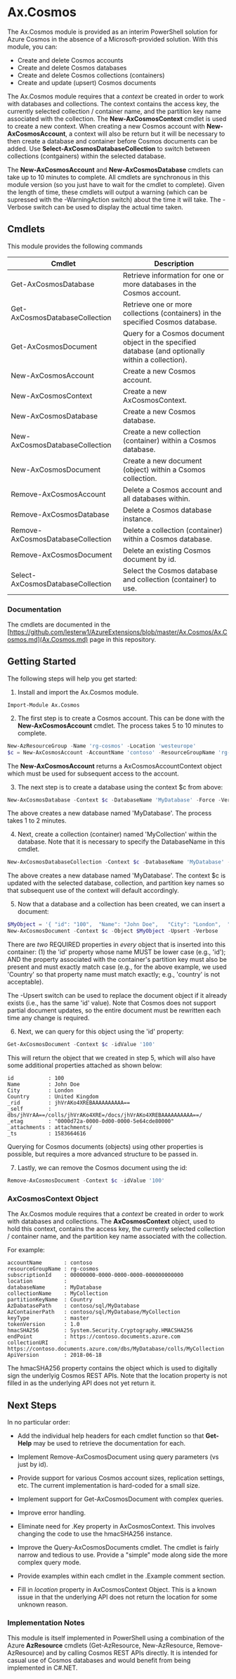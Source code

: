 # Ax.Cosmos
The Ax.Cosmos module is provided as an interim PowerShell solution
for Azure Cosmos in the absence of a Microsoft-provided solution.
With this module, you can:

* Create and delete Cosmos accounts
* Create and delete Cosmos databases
* Create and delete Cosmos collections (containers)
* Create and update (upsert) Cosmos documents

The Ax.Cosmos module requires that a *context* be created in order to work with
databases and collections. The context contains the access key, the currently selected
collection / container name, and the partition key name associated with the collection.
The **New-AxCosmosContext** cmdlet is used to create a new context.
When creating a new Cosmos account with **New-AxCosmosAccount**, a context will also be return
but it will be necessary to then create a database and container before Cosmos documents can be added.
Use **Select-AxCosmosDatabaseCollection** to switch between collections (contgainers) within the selected database.

The **New-AxCosmosAccount** and **New-AxCosmosDatabase** cmdlets can take up to 10 minutes to complete.
All cmdlets are synchronous in this module version (so you just have to wait for the cmdlet to complete). Given the length of
time, these cmdlets will output a warning (which can be supressed with the -WarningAction switch) about the time it will take.
The -Verbose switch can be used to display the actual time taken.

## Cmdlets
This module provides the following commands

| Cmdlet | Description |
| --- | --- |
| Get-AxCosmosDatabase | Retrieve information for one or more databases in the Cosmos account. |
| Get-AxCosmosDatabaseCollection | Retrieve one or more collections (containers) in the specified Cosmos database. |
| Get-AxCosmosDocument | Query for a Cosmos document object in the specified database (and optionally within a collection). |
| New-AxCosmosAccount | Create a new Cosmos account. |
| New-AxCosmosContext | Create a new AxCosmosContext. |
| New-AxCosmosDatabase | Create a new Cosmos database. |
| New-AxCosmosDatabaseCollection | Create a new collection (container) within a Cosmos database. |
| New-AxCosmosDocument | Create a new document (object) within a Csomos collection. |
| Remove-AxCosmosAccount | Delete a Cosmos account and all databases within. |
| Remove-AxCosmosDatabase | Delete a Cosmos database instance. |
| Remove-AxCosmosDatabaseCollection | Delete a collection (container) within a Cosmos database. |
| Remove-AxCosmosDocument | Delete an existing Cosmos document by id. |
| Select-AxCosmosDatabaseCollection | Select the Cosmos database and collection (container) to use. |

### Documentation
The cmdlets are documented in the [https://github.com/lesterw1/AzureExtensions/blob/master/Ax.Cosmos/Ax.Cosmos.md](Ax.Cosmos.md) page in this repository.


## Getting Started
The following steps will help you get started:

1) Install and import the Ax.Cosmos module.

```
Import-Module Ax.Cosmos
```

2) The first step is to create a Cosmos account. This can be done with the **New-AxCosmosAccount** cmdlet.
The process takes 5 to 10 minutes to complete. 

```powershell
New-AzResourceGroup -Name 'rg-cosmos' -Location 'westeurope'
$c = New-AxCosmosAccount -AccountName 'contoso' -ResourceGroupName 'rg-cosmos' -Location 'westeurope' -Verbose -Force
```
The **New-AxCosmosAccount** returns a AxCosmosAccountContext object which must be used for subsequent access to the account.

3)  The next step is to create a database using the context $c from above:

```powershell
New-AxCosmosDatabase -Context $c -DatabaseName 'MyDatabase' -Force -Verbose
```

The above creates a new database named 'MyDatabase'. The process takes 1 to 2 minutes.

4) Next, create a collection (container) named 'MyCollection' within the database.
Note that it is necessary to specify the DatabaseName in this cmdlet.

```powershell
New-AxCosmosDatabaseCollection -Context $c -DatabaseName 'MyDatabase' -CollectionName 'MyCollection' -PartitionKeyName 'Country' -Force -Verbose
```

The above creates a new database named 'MyDatabase'. The context $c is updated with the selected database, collection, and
partition key names so that subsequent use of the context will default accordingly.

5) Now that a database and a collection has been created, we can insert a document:

```powershell
$MyObject = '{ "id": "100",  "Name": "John Doe",   "City": "London",  "Country": "United Kingdom" }' | ConvertFrom-Json
New-AxCosmosDocument -Context $c -Object $MyObject -Upsert -Verbose
```

There are _two_ REQUIRED properties in *every* object that is inserted into this container: (1) the 'id' property whose
name MUST be lower case (e.g., 'id'); AND the property associated with the container's partition key must also be present
and must exactly match case (e.g., for the above example, we used 'Country' so that property name must match exactly; e.g., 'country'
is not acceptable).

The -Upsert switch can be used to replace the document object if it already exists (i.e., has the same 'id' value).
Note that Cosmos does not support partial document updates, so the entire document must be rewritten each time
any change is required.

6) Next, we can query for this object using the 'id' property:

```powershell
Get-AxCosmosDocument -Context $c -idValue '100'
```

This will return the object that we created in step 5, which will also
have some additional properties attached as shown below:

```
id           : 100
Name         : John Doe
City         : London
Country      : United Kingdom
_rid         : jhVrAKo4XREBAAAAAAAAAA==
_self        : dbs/jhVrAA==/colls/jhVrAKo4XRE=/docs/jhVrAKo4XREBAAAAAAAAAA==/
_etag        : "0000d72a-0000-0d00-0000-5e64cde80000"
_attachments : attachments/
_ts          : 1583664616
```

Querying for Cosmos documents (objects) using other properties is possible, but requires a more advanced structure
to be passed in.  

7) Lastly, we can remove the Cosmos document using the id:

```powershell
Remove-AxCosmosDocument -Context $c -idValue '100'
```


### AxCosmosContext Object
The Ax.Cosmos module requires that a *context* be created in order to work with
databases and collections. The **AxCosmosContext** object, used to hold this context,
contains the access key, the currently selected collection / container name, and the
partition key name associated with the collection.

For example:
```
accountName       : contoso
resourceGroupName : rg-cosmos
subscriptionId    : 00000000-0000-0000-0000-000000000000
location          : 
databaseName      : MyDatabase
collectionName    : MyCollection
partitionKeyName  : Country
AzDabatasePath    : contoso/sql/MyDatabase
AzContainerPath   : contoso/sql/MyDatabase/MyCollection
keyType           : master
tokenVersion      : 1.0
hmacSHA256        : System.Security.Cryptography.HMACSHA256
endPoint          : https://contoso.documents.azure.com
collectionURI     : https://contoso.documents.azure.com/dbs/MyDatabase/colls/MyCollection
ApiVersion        : 2018-06-18
```

The hmacSHA256 property contains the object which is used to digitally sign the underlyig Cosmos REST APIs.
Note that the location property is not filled in as the underlying API does not yet return it.


## Next Steps
In no particular order:

* Add the individual help headers for each cmdlet function so that **Get-Help** may  be used to retrieve the documentation for each.

* Implement Remove-AxCosmosDocument using query parameters (vs just by id).

* Provide support for various Cosmos account sizes, replication settings, etc.
The current implementation is hard-coded for a small size.

* Implement support for Get-AxCosmosDocument with complex queries.

* Improve error handling.

* Eliminate need for .Key property in AxCosmosContext.
This involves changing the code to use the hmacSHA256 instance. 

* Improve the Query-AxCosmosDocuments cmdlet.
The cmdlet is fairly narrow and tedious to use.
Provide a "simple" mode along side the more complex query mode.

* Provide examples within each cmdlet in the .Example comment section.

* Fill in *location* property in AxCosmosContext Object. 
This is a known issue in that the underlying API does not return the location for some unknown reason.

### Implementation Notes
This module is itself implemented in PowerShell using a combination of the Azure **AzResource**
cmdlets (Get-AzResource, New-AzResource, Remove-AzResource) and by calling Cosmos REST APIs directly. 
It is intended for casual use of Cosmos databases and would benefit from being implemented in C#.NET.

